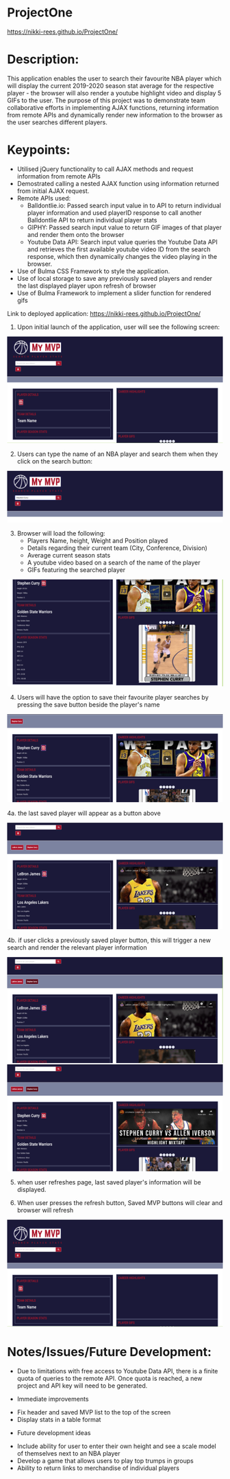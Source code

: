 # ProjectOne

https://nikki-rees.github.io/ProjectOne/


# Description:

This application enables the user to search their favourite NBA player which will display the current 2019-2020 season stat average for the respective player - the browser will also render a youtube highlight video and display 5 GIFs to the user. The purpose of this project was to demonstrate team collaborative efforts in implementing AJAX functions, returning information from remote APIs and dynamically render new information to the browser as the user searches different players.  

# Keypoints:

* Utilised jQuery functionality to call AJAX methods and request information from remote APIs 
* Demostrated calling a nested AJAX function using information returned from initial AJAX request.
* Remote APIs used:
    - Balldontlie.io: Passed search input value in to API to return individual player information and used playerID response to call another Balldontlie API to return individual player stats
    - GIPHY: Passed search input value to return GIF images of that player and render them onto the browser
    - Youtube Data API: Search input value queries the Youtube Data API and retrieves the first available youtube video ID from the search response, which then dynamically changes the video playing in the browser.
* Use of Bulma CSS Framework to style the application.
* Use of local storage to save any previously saved players and render the last displayed player upon refresh of browser
* Use of Bulma Framework to implement a slider function for rendered gifs


Link to deployed application: https://nikki-rees.github.io/ProjectOne/


1. Upon initial launch of the application, user will see the following screen:

![](/Screenshots/1.png)


2. Users can type the name of an NBA player and search them when they click on the search button:

![](/Screenshots/2.png)

3. Browser will load the following:
    - Players Name, height, Weight and Position played
    - Details regarding their current team (City, Conference, Division)
    - Average current season stats
    - A youtube video based on a search of the name of the player
    - GIFs featuring the searched player


![](/Screenshots/3.png)

4. Users will have the option to save their favourite player searches by pressing the save button beside the player's name


![](/Screenshots/4.png)

4a. the last saved player will appear as a button above

![](/Screenshots/5.png)


4b. if user clicks a previously saved player button, this will trigger a new search and render the relevant player information

![](/Screenshots/6.png)
![](/Screenshots/7.png)


5. when user refreshes page, last saved player's information will be displayed.

6. When user presses the refresh button, Saved MVP buttons will clear and browser will refresh

![](/Screenshots/8.png)

# Notes/Issues/Future Development:

* Due to limitations with free access to Youtube Data API, there is a finite quota of queries to the remote API. Once quota is reached, a new project and API key will need to be generated. 

* Immediate improvements
- Fix header and saved MVP list to the top of the screen
- Display stats in a table format

* Future development ideas
- Include ability for user to enter their own height and see a scale model of themselves next to an NBA player
- Develop a game that allows users to play top trumps in groups
- Ability to return links to merchandise of individual players 
